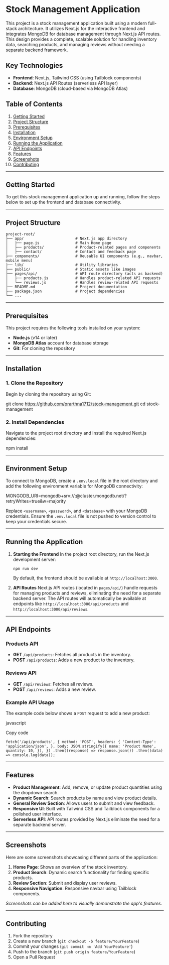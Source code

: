 # Stock Management Application

This project is a stock management application built using a modern full-stack architecture. It utilizes Next.js for the interactive frontend and integrates MongoDB for database management through Next.js API routes. This design provides a complete, scalable solution for handling inventory data, searching products, and managing reviews without needing a separate backend framework.

## Key Technologies

- **Frontend**: Next.js, Tailwind CSS (using Tailblock components)
- **Backend**: Next.js API Routes (serverless API layer)
- **Database**: MongoDB (cloud-based via MongoDB Atlas)

## Table of Contents

1.  [Getting Started](#getting-started)
2.  [Project Structure](#project-structure)
3.  [Prerequisites](#prerequisites)
4.  [Installation](#installation)
5.  [Environment Setup](#environment-setup)
6.  [Running the Application](#running-the-application)
7.  [API Endpoints](#api-endpoints)
8.  [Features](#features)
9.  [Screenshots](#screenshots)
10. [Contributing](#contributing)

---

## Getting Started

To get this stock management application up and running, follow the steps below to set up the frontend and database connectivity.

---

## Project Structure

```plaintext
project-root/
├── app/                       # Next.js app directory
│   ├── page.js                # Main Home page
│   ├── products/              # Product-related pages and components
│   ├── contact/               # Contact and feedback page
├── components/                # Reusable UI components (e.g., navbar, mobile menu)
├── lib/                       # Utility libraries
├── public/                    # Static assets like images
├── pages/api/                 # API route directory (acts as backend)
│   ├── products.js            # Handles product-related API requests
│   └── reviews.js             # Handles review-related API requests
├── README.md                  # Project documentation
├── package.json               # Project dependencies
└── ...
```

---

## Prerequisites

This project requires the following tools installed on your system:

- **Node.js** (v14 or later)
- **MongoDB Atlas** account for database storage
- **Git**: For cloning the repository

---

## Installation

### 1. Clone the Repository

Begin by cloning the repository using Git:

git clone https://github.com/prarthna1712/stock-management.git
cd stock-management

### 2. Install Dependencies

Navigate to the project root directory and install the required Next.js dependencies:

npm install

---

## Environment Setup

To connect to MongoDB, create a `.env.local` file in the root directory and add the following environment variable for MongoDB connectivity:

MONGODB_URI=mongodb+srv://<username>:<password>@cluster.mongodb.net/<database>?retryWrites=true&w=majority

Replace `<username>`, `<password>`, and `<database>` with your MongoDB credentials. Ensure the `.env.local` file is not pushed to version control to keep your credentials secure.

---

## Running the Application

1.  **Starting the Frontend**
    In the project root directory, run the Next.js development server:

    `npm run dev`

    By default, the frontend should be available at `http://localhost:3000`.

2.  **API Routes**
    Next.js API routes (located in `pages/api/`) handle requests for managing products and reviews, eliminating the need for a separate backend server. The API routes will automatically be available at endpoints like `http://localhost:3000/api/products` and `http://localhost:3000/api/reviews`.

---

## API Endpoints

### Products API

- **GET** `/api/products`: Fetches all products in the inventory.
- **POST** `/api/products`: Adds a new product to the inventory.

### Reviews API

- **GET** `/api/reviews`: Fetches all reviews.
- **POST** `/api/reviews`: Adds a new review.

### Example API Usage

The example code below shows a `POST` request to add a new product:

javascript

Copy code

`fetch('/api/products', {
  method: 'POST',
  headers: {
    'Content-Type': 'application/json',
  },
  body: JSON.stringify({
    name: 'Product Name',
    quantity: 10,
  }),
})
  .then((response) => response.json())
  .then((data) => console.log(data));`

---

## Features

- **Product Management**: Add, remove, or update product quantities using the dropdown search.
- **Dynamic Search**: Search products by name and view product details.
- **General Review Section**: Allows users to submit and view feedback.
- **Responsive UI**: Built with Tailwind CSS and Tailblock components for a polished user interface.
- **Serverless API**: API routes provided by Next.js eliminate the need for a separate backend server.

---

## Screenshots

Here are some screenshots showcasing different parts of the application:

1.  **Home Page**: Shows an overview of the stock inventory.
2.  **Product Search**: Dynamic search functionality for finding specific products.
3.  **Review Section**: Submit and display user reviews.
4.  **Responsive Navigation**: Responsive navbar using Tailblock components.

_Screenshots can be added here to visually demonstrate the app's features._

---

## Contributing

1.  Fork the repository
2.  Create a new branch (`git checkout -b feature/YourFeature`)
3.  Commit your changes (`git commit -m 'Add YourFeature'`)
4.  Push to the branch (`git push origin feature/YourFeature`)
5.  Open a Pull Request

```

```
